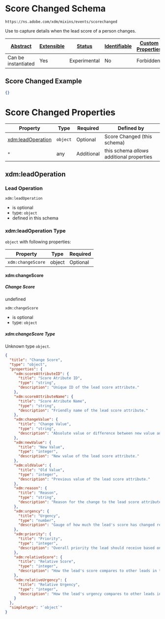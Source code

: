 
# Score Changed Schema

```
https://ns.adobe.com/xdm/mixins/events/scorechanged
```

Use to capture details when the lead score of a person changes.

| [Abstract](../../../../abstract.md) | [Extensible](../../../../extensions.md) | [Status](../../../../status.md) | [Identifiable](../../../../id.md) | [Custom Properties](../../../../extensions.md) | [Additional Properties](../../../../extensions.md) | Defined In |
|-------------------------------------|-----------------------------------------|---------------------------------|-----------------------------------|------------------------------------------------|----------------------------------------------------|------------|
| Can be instantiated | Yes | Experimental | No | Forbidden | Permitted | [mixins/experience-event/events/scorechanged.schema.json](mixins/experience-event/events/scorechanged.schema.json) |

## Score Changed Example
```json
{}
```

# Score Changed Properties

| Property | Type | Required | Defined by |
|----------|------|----------|------------|
| [xdm:leadOperation](#xdmleadoperation) | `object` | Optional | Score Changed (this schema) |
| `*` | any | Additional | this schema *allows* additional properties |

## xdm:leadOperation
### Lead Operation

`xdm:leadOperation`
* is optional
* type: `object`
* defined in this schema

### xdm:leadOperation Type


`object` with following properties:


| Property | Type | Required |
|----------|------|----------|
| `xdm:changeScore`| object | Optional |



#### xdm:changeScore
##### Change Score

undefined

`xdm:changeScore`
* is optional
* type: `object`

##### xdm:changeScore Type

Unknown type `object`.

```json
{
  "title": "Change Score",
  "type": "object",
  "properties": {
    "xdm:scoreAttributeID": {
      "title": "Score Atribute ID",
      "type": "string",
      "description": "Unique ID of the lead score attribute."
    },
    "xdm:scoreAttributeName": {
      "title": "Score Atribute Name",
      "type": "string",
      "description": "Friendly name of the lead score attribute."
    },
    "xdm:changeValue": {
      "title": "Change Value",
      "type": "string",
      "description": "Absolute value or difference between new value and previous value of the lead score attribute."
    },
    "xdm:newValue": {
      "title": "New Value",
      "type": "integer",
      "description": "New value of the lead score attribute."
    },
    "xdm:oldValue": {
      "title": "Old Value",
      "type": "integer",
      "description": "Previous value of the lead score attribute."
    },
    "xdm:reason": {
      "title": "Reason",
      "type": "string",
      "description": "Reason for the change to the lead score attribute."
    },
    "xdm:urgency": {
      "title": "Urgency",
      "type": "number",
      "description": "Gauge of how much the lead's score has changed recently."
    },
    "xdm:priority": {
      "title": "Priority",
      "type": "integer",
      "description": "Overall priority the lead should receive based on urgency and score."
    },
    "xdm:relativeScore": {
      "title": "Relative Score",
      "type": "integer",
      "description": "How the lead's score compares to other leads in the database."
    },
    "xdm:relativeUrgency": {
      "title": "Relative Urgency",
      "type": "integer",
      "description": "How the lead's urgency compares to other leads in the database."
    }
  },
  "simpletype": "`object`"
}
```









